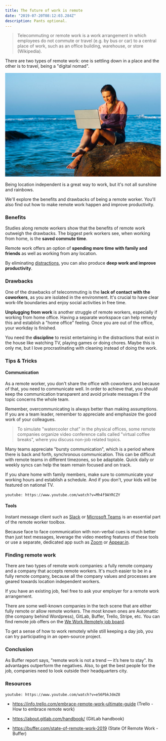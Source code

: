 ```yaml
---
title: The future of work is remote
date: "2019-07-20T08:12:03.284Z"
description: Pants optional.
---
```


> Telecommuting or remote work is a work arrangement in which employees do not commute or travel (e.g. by bus or car) to a central place of work, such as an office building, warehouse, or store (Wikipedia).

There are two types of remote work: one is settling down in a place and the other is to travel, being a "digital nomad".

![Beach lady laptop](./beach-lady-laptop.jpg)

Being location independent is a great way to work, but it's not all sunshine and rainbows.

We'll explore the benefits and drawbacks of being a remote worker. You'll also find out how to make remote work happen and improve productivity.

### Benefits

Studies along remote workers show that the benefits of remote work outweigh the drawbacks. The biggest perk workers see, when working from home, is the **saved commute time**.

Remote work offers an option of **spending more time with family and friends** as well as working from any location.

By eliminating [distractions](https://devhealth.io/distractions/), you can also produce **deep work and improve productivity**.

### Drawbacks

One of the drawbacks of telecommuting is the **lack of contact with the coworkers**, as you are isolated in the environment. It's crucial to have clear work-life boundaries and enjoy social activities in free time.

**Unplugging from work** is another struggle of remote workers, especially if working from home office. Having a separate workspace can help remedy this and establish a "home office" feeling. Once you are out of the office, your workday is finished.

You need the **discipline** to resist entertaining in the distractions that exist in the house like watching TV, playing games or doing chores. Maybe this is only me, but I love procrastinating with cleaning instead of doing the work.

### Tips & Tricks

#### Communication

As a remote worker, you don't share the office with coworkers and because of that, you need to communicate well. In order to achieve that, you should keep the communication transparent and avoid private messages if the topic concerns the whole team.

Remember, overcommunicating is always better than making assumptions. If you are a team leader, remember to appreciate and emphasize the good work of your colleagues.

> To simulate "watercooler chat" in the physical offices, some remote companies organize video conference calls called "virtual coffee breaks", where you discuss non-job related topics.

Many teams appreciate "bursty communication", which is a period where there is back and forth, synchronous communication. This can be difficult with remote teams in different timezones, so be adaptable. Quick daily or weekly syncs can help the team remain focused and on track.

If you share home with family members, make sure to communicate your working hours and establish a schedule. And if you don't, your kids will be featured on national TV.

`youtube: https://www.youtube.com/watch?v=Mh4f9AYRCZY`

#### Tools

Instant message client such as [Slack](https://slack.com/) or [Microsoft Teams](https://products.office.com/en-us/microsoft-teams/group-chat-software) is an essential part of the remote worker toolbox.

Because face to face communication with non-verbal cues is much better than just text messages, leverage the video meeting features of these tools or use a separate, dedicated app such as [Zoom](https://zoom.us/) or [Appear.in](https://appear.in/).

### Finding remote work

There are two types of remote work companies: a fully remote company and a company that accepts remote workers. It's much easier to be in a fully remote company, because all the company values and processes are geared towards location independent workers.

If you have an existing job, feel free to ask your employer for a remote work arrangement.

There are some well-known companies in the tech scene that are either fully remote or allow remote workers. The most known ones are Automattic (the company behind Wordpress), GitLab, Buffer, Trello, Stripe, etc. You can find remote job offers on the [We Work Remotely job board](https://weworkremotely.com).

To get a sense of how to work remotely while still keeping a day job, you can try participating in an open-source project.

### Conclusion

As Buffer report says, "remote work is not a trend — it’s here to stay". Its advantages outperform the negatives. Also, to get the best people for the job, companies need to look outside their headquarters city.

### Resources

`youtube: https://www.youtube.com/watch?v=e56PbkJdmZ8`

- https://info.trello.com/embrace-remote-work-ultimate-guide (Trello - How to embrace remote work)

- https://about.gitlab.com/handbook/ (GitLab handbook)

- https://buffer.com/state-of-remote-work-2019 (State Of Remote Work - Buffer)

